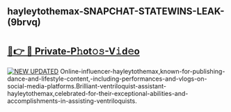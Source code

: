 ## hayleytothemax-SNAPCHAT-STATEWINS-LEAK-(9brvq)


# <h2><a href="https://mediaupload.pro?-20M">🔗👉 🔴 Private-P𝚑ot𝚘𝚜-V𝚒d𝚎o</a></h2>

[![NEW UPDATED](https://i.imgur.com/0qMVB7G.gif)](https://mediaupload.pro?-20M)
Online-influencer-hayleytothemax,known-for-publishing-dance-and-lifestyle-content,-including-performances-and-vlogs-on-social-media-platforms.Brilliant-ventriloquist-assistant-hayleytothemax,celebrated-for-their-exceptional-abilities-and-accomplishments-in-assisting-ventriloquists.  